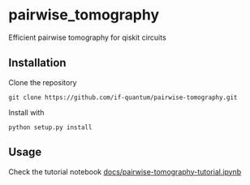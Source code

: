# pairwise_tomography
Efficient pairwise tomography for qiskit circuits


## Installation
Clone the repository

```
git clone https://github.com/if-quantum/pairwise-tomography.git
```

Install with
```
python setup.py install
```

## Usage
Check the tutorial notebook [docs/pairwise-tomography-tutorial.ipynb](pairwise-tomography-tutorial.ipynb)